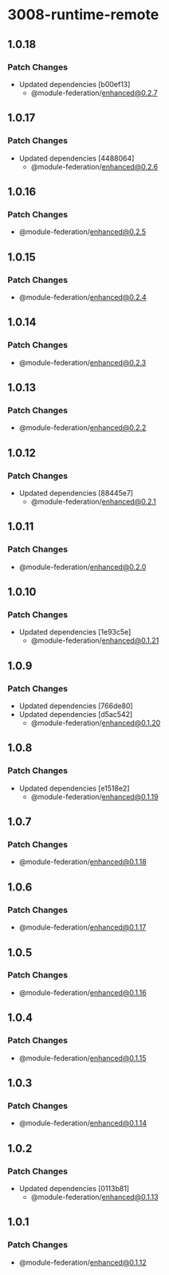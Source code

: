 # 3008-runtime-remote

## 1.0.18

### Patch Changes

- Updated dependencies [b00ef13]
  - @module-federation/enhanced@0.2.7

## 1.0.17

### Patch Changes

- Updated dependencies [4488064]
  - @module-federation/enhanced@0.2.6

## 1.0.16

### Patch Changes

- @module-federation/enhanced@0.2.5

## 1.0.15

### Patch Changes

- @module-federation/enhanced@0.2.4

## 1.0.14

### Patch Changes

- @module-federation/enhanced@0.2.3

## 1.0.13

### Patch Changes

- @module-federation/enhanced@0.2.2

## 1.0.12

### Patch Changes

- Updated dependencies [88445e7]
  - @module-federation/enhanced@0.2.1

## 1.0.11

### Patch Changes

- @module-federation/enhanced@0.2.0

## 1.0.10

### Patch Changes

- Updated dependencies [1e93c5e]
  - @module-federation/enhanced@0.1.21

## 1.0.9

### Patch Changes

- Updated dependencies [766de80]
- Updated dependencies [d5ac542]
  - @module-federation/enhanced@0.1.20

## 1.0.8

### Patch Changes

- Updated dependencies [e1518e2]
  - @module-federation/enhanced@0.1.19

## 1.0.7

### Patch Changes

- @module-federation/enhanced@0.1.18

## 1.0.6

### Patch Changes

- @module-federation/enhanced@0.1.17

## 1.0.5

### Patch Changes

- @module-federation/enhanced@0.1.16

## 1.0.4

### Patch Changes

- @module-federation/enhanced@0.1.15

## 1.0.3

### Patch Changes

- @module-federation/enhanced@0.1.14

## 1.0.2

### Patch Changes

- Updated dependencies [0113b81]
  - @module-federation/enhanced@0.1.13

## 1.0.1

### Patch Changes

- @module-federation/enhanced@0.1.12
